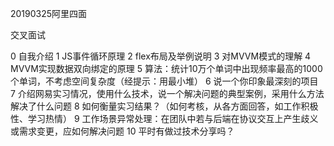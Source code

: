 20190325阿里四面

交叉面试

0 自我介绍
1 JS事件循环原理
2 flex布局及举例说明
3 对MVVM模式的理解
4 MVVM实现数据双向绑定的原理
5 算法：统计10万个单词中出现频率最高的1000个单词，不考虑空间复杂度（经提示：用最小堆）
6 说一个你印象最深刻的项目
7 介绍网易实习情况，使用什么技术，说一个解决问题的典型案例，采用什么方法解决了什么问题
8 如何衡量实习结果？（如何考核，从各方面回答，如工作积极性、学习热情）
9 工作场景异常处理：在团队中若与后端在协议交互上产生歧义或需求变更，应如何解决问题
10 平时有做过技术分享吗？

